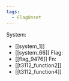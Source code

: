 ```yaml
---
tags:
  - FlagUnset
---
```

System:
- [[system_1]]
- [[system_66]]
Flag:
- [[flag_9476]]
Fn:
- [[t3112_function2]]
- [[t3112_function4]]
